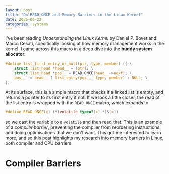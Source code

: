 ```yaml
---
layout: post
title: "On READ_ONCE and Memory Barriers in the Linux Kernel"
date: 2025-06-22
categories: systems
---
```


I've been reading *Understanding the Linux Kernel* by Daniel P. Bovet and Marco Cesati, specifically looking at how memory management works in the kernel. I came across this macro in a deep dive into the **buddy system allocator**: 

```c
#define list_first_entry_or_null(ptr, type, member) ({ \
	struct list_head *head__ = (ptr); \
	struct list_head *pos__ = READ_ONCE(head__->next); \
	pos__ != head__ ? list_entry(pos__, type, member) : NULL; \
})
```

At its surface, this is a simple macro that checks if a linked list is empty, and returns a pointer to its first entry if not. If we look a little closer, the read of the list entry is wrapped with the `READ_ONCE` macro, which expands to 

```c
#define READ_ONCE(x) (*(volatile typeof(x) *)&(x))
``` 

so we cast the variable to a `volatile` and then read that. This is an example of a *compiler barrier*, preventing the compiler from reordering instructions and doing optimisations that we don't want. This got me interested to learn more, and so this post highlights my research into memory barriers in Linux, both compiler and CPU barriers.

# Compiler Barriers

